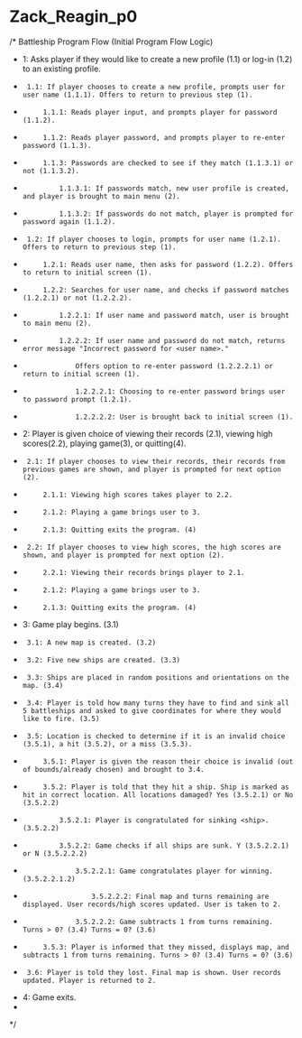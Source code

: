 # Zack_Reagin_p0

/*	Battleship Program Flow (Initial Program Flow Logic)
 * 	1: Asks player if they would like to create a new profile (1.1) or log-in (1.2) to an existing profile.
 * 		1.1: If player chooses to create a new profile, prompts user for user name (1.1.1). Offers to return to previous step (1).
 * 			1.1.1: Reads player input, and prompts player for password (1.1.2).
 * 			1.1.2: Reads player password, and prompts player to re-enter password (1.1.3).
 * 			1.1.3: Passwords are checked to see if they match (1.1.3.1) or not (1.1.3.2).
 * 				1.1.3.1: If passwords match, new user profile is created, and player is brought to main menu (2).
 * 				1.1.3.2: If passwords do not match, player is prompted for password again (1.1.2).
 * 		1.2: If player chooses to login, prompts for user name (1.2.1). Offers to return to previous step (1).
 * 			1.2.1: Reads user name, then asks for password (1.2.2). Offers to return to initial screen (1).
 * 			1.2.2: Searches for user name, and checks if password matches (1.2.2.1) or not (1.2.2.2).
 * 				1.2.2.1: If user name and password match, user is brought to main menu (2).
 * 				1.2.2.2: If user name and password do not match, returns error message "Incorrect password for <user name>."
 * 					Offers option to re-enter password (1.2.2.2.1) or return to initial screen (1).
 * 					1.2.2.2.1: Choosing to re-enter password brings user to password prompt (1.2.1).
 * 					1.2.2.2.2: User is brought back to initial screen (1).
 * 	2: Player is given choice of viewing their records (2.1), viewing high scores(2.2), playing game(3), or quitting(4).
 * 		2.1: If player chooses to view their records, their records from previous games are shown, and player is prompted for next option (2).
 * 			2.1.1: Viewing high scores takes player to 2.2.
 * 			2.1.2: Playing a game brings user to 3.
 * 			2.1.3: Quitting exits the program. (4)
 * 		2.2: If player chooses to view high scores, the high scores are shown, and player is prompted for next option (2).
 * 			2.2.1: Viewing their records brings player to 2.1.
 * 			2.1.2: Playing a game brings user to 3.
 * 			2.1.3: Quitting exits the program. (4)
 * 	3: Game play begins. (3.1)
 * 		3.1: A new map is created. (3.2)
 * 		3.2: Five new ships are created. (3.3)
 * 		3.3: Ships are placed in random positions and orientations on the map. (3.4)
 * 		3.4: Player is told how many turns they have to find and sink all 5 battleships and asked to give coordinates for where they would like to fire. (3.5)
 * 		3.5: Location is checked to determine if it is an invalid choice (3.5.1), a hit (3.5.2), or a miss (3.5.3).
 * 			3.5.1: Player is given the reason their choice is invalid (out of bounds/already chosen) and brought to 3.4.
 * 			3.5.2: Player is told that they hit a ship. Ship is marked as hit in correct location. All locations damaged? Yes (3.5.2.1) or No (3.5.2.2)
 * 				3.5.2.1: Player is congratulated for sinking <ship>. (3.5.2.2)
 * 				3.5.2.2: Game checks if all ships are sunk. Y (3.5.2.2.1) or N (3.5.2.2.2)
 * 					3.5.2.2.1: Game congratulates player for winning. (3.5.2.2.1.2)
 * 						3.5.2.2.2: Final map and turns remaining are displayed. User records/high scores updated. User is taken to 2.
 * 					3.5.2.2.2: Game subtracts 1 from turns remaining. Turns > 0? (3.4) Turns = 0? (3.6)
 * 			3.5.3: Player is informed that they missed, displays map, and subtracts 1 from turns remaining. Turns > 0? (3.4) Turns = 0? (3.6)
 * 		3.6: Player is told they lost. Final map is shown. User records updated. Player is returned to 2.
 * 	4: Game exits.
 * 			
 */